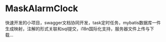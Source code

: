 # MaskAlarmClock
快速开发的小项目，swagger文档协同开发，task定时任务，mybatis数据库一件生成映射，注解的形式关联和sql提交，i18n国际化支持，服务器文件上传与下载...
